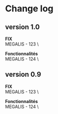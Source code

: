 # Change log

## version 1.0
**FIX**\
MEGALIS - 123 \

**Fonctionnalités**\
MEGALIS - 124 \

## version 0.9
**FIX**\
MEGALIS - 123 \

**Fonctionnalités**\
MEGALIS - 124 \
